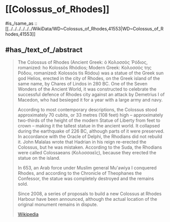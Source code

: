 
# [[Colossus_of_Rhodes]] 

#is_/same_as :: [[../../../../../../WikiData/WD~Colossus_of_Rhodes,41553|WD~Colossus_of_Rhodes,41553]] 

## #has_/text_of_/abstract 

> The Colossus of Rhodes (Ancient Greek: ὁ Κολοσσὸς Ῥόδιος, romanized: ho Kolossòs Rhódios; Modern Greek: Κολοσσός της Ρόδου, romanized: Kolossós tis Ródou) was a statue of the Greek sun god Helios, erected in the city of Rhodes, on the Greek island of the same name, by Chares of Lindos in 280 BC. 
> One of the Seven Wonders of the Ancient World, it was constructed to celebrate the successful defence of Rhodes city against an attack by Demetrius I of Macedon, who had besieged it for a year with a large army and navy.
>
> According to most contemporary descriptions, the Colossus stood approximately 70 cubits, or 33 metres (108 feet) high – approximately two-thirds of the height of the modern Statue of Liberty from feet to crown – making it the tallest statue in the ancient world. It collapsed during the earthquake of 226 BC, although parts of it were preserved. In accordance with the Oracle of Delphi, the Rhodians did not rebuild it. John Malalas wrote that Hadrian in his reign re-erected the Colossus, but he was mistaken. According to the Suda, the Rhodians were called Colossaeans (Κολοσσαεῖς), because they erected the statue on the island.
>
> In 653, an Arab force under Muslim general Mu'awiya I conquered Rhodes, and according to the Chronicle of Theophanes the Confessor, the statue was completely destroyed and the remains sold. 
>
> Since 2008, a series of proposals to build a new Colossus at Rhodes Harbour have been announced, although the actual location of the original monument remains in dispute.
>
> [Wikipedia](https://en.wikipedia.org/wiki/Colossus%20of%20Rhodes) 

